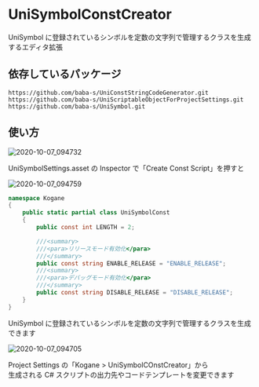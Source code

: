 # UniSymbolConstCreator

UniSymbol に登録されているシンボルを定数の文字列で管理するクラスを生成するエディタ拡張

## 依存しているパッケージ

```
https://github.com/baba-s/UniConstStringCodeGenerator.git
https://github.com/baba-s/UniScriptableObjectForProjectSettings.git
https://github.com/baba-s/UniSymbol.git
```

## 使い方

![2020-10-07_094732](https://user-images.githubusercontent.com/6134875/95274993-3d2c0d80-0882-11eb-9245-d02eb4ed7d82.png)

UniSymbolSettings.asset の Inspector で「Create Const Script」を押すと  

![2020-10-07_094759](https://user-images.githubusercontent.com/6134875/95274996-4026fe00-0882-11eb-99e6-55c2d8aca2db.png)

```cs
namespace Kogane
{
    public static partial class UniSymbolConst
    {
        public const int LENGTH = 2;

        ///<summary>
        ///<para>リリースモード有効化</para>
        ///</summary>
        public const string ENABLE_RELEASE = "ENABLE_RELEASE";
        ///<summary>
        ///<para>デバッグモード有効化</para>
        ///</summary>
        public const string DISABLE_RELEASE = "DISABLE_RELEASE";
    }
}
```

UniSymbol に登録されているシンボルを定数の文字列で管理するクラスを生成できます  

![2020-10-07_094705](https://user-images.githubusercontent.com/6134875/95274991-3b624a00-0882-11eb-8a87-8ccb319991de.png)

Project Settings の「Kogane > UniSymbolCOnstCreator」から  
生成される C# スクリプトの出力先やコードテンプレートを変更できます  
